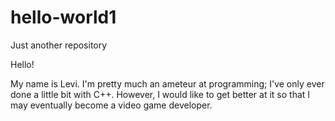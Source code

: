 # hello-world1
Just another repository

Hello!

My name is Levi.  I'm pretty much an ameteur at programming; I've only ever done a little bit with C++.
However, I would like to get better at it so that I may eventually become a video game developer.
